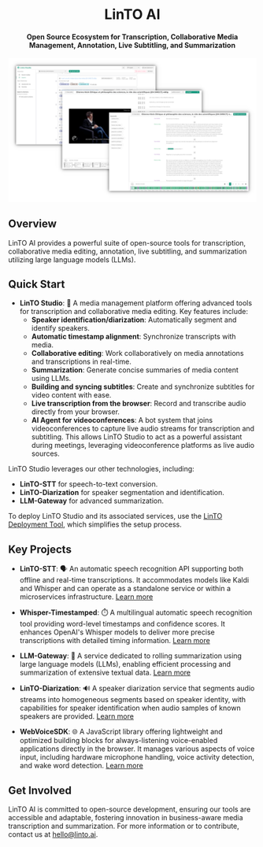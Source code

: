 <h1 align="center">LinTO AI</h1>

<h4 align="center">Open Source Ecosystem for Transcription, Collaborative Media Management, Annotation, Live Subtitling, and Summarization</h4>

<p align="center">
  <img src="https://github.com/linto-ai/linto-studio/raw/master/doc/Studio.png" alt="LinTO AI Banner" width="600">
</p>

## Overview

LinTO AI provides a powerful suite of open-source tools for transcription, collaborative media editing, annotation, live subtitling, and summarization utilizing large language models (LLMs).

## Quick Start

- **LinTO Studio**: 🎤 A media management platform offering advanced tools for transcription and collaborative media editing. Key features include:
  - **Speaker identification/diarization**: Automatically segment and identify speakers.
  - **Automatic timestamp alignment**: Synchronize transcripts with media.
  - **Collaborative editing**: Work collaboratively on media annotations and transcriptions in real-time.
  - **Summarization**: Generate concise summaries of media content using LLMs.
  - **Building and syncing subtitles**: Create and synchronize subtitles for video content with ease.
  - **Live transcription from the browser**: Record and transcribe audio directly from your browser.
  - **AI Agent for videoconferences**: A bot system that joins videoconferences to capture live audio streams for transcription and subtitling. This allows LinTO Studio to act as a powerful assistant during meetings, leveraging videoconference platforms as live audio sources.

LinTO Studio leverages our other technologies, including:
  - **LinTO-STT** for speech-to-text conversion.
  - **LinTO-Diarization** for speaker segmentation and identification.
  - **LLM-Gateway** for advanced summarization.

To deploy LinTO Studio and its associated services, use the [LinTO Deployment Tool](https://github.com/linto-ai/linto), which simplifies the setup process.

## Key Projects

- **LinTO-STT**: 🗣️ An automatic speech recognition API supporting both offline and real-time transcriptions. It accommodates models like Kaldi and Whisper and can operate as a standalone service or within a microservices infrastructure. [Learn more](https://github.com/linto-ai/linto-stt)

- **Whisper-Timestamped**: ⏱️ A multilingual automatic speech recognition tool providing word-level timestamps and confidence scores. It enhances OpenAI's Whisper models to deliver more precise transcriptions with detailed timing information. [Learn more](https://github.com/linto-ai/whisper-timestamped)

- **LLM-Gateway**: 📝 A service dedicated to rolling summarization using large language models (LLMs), enabling efficient processing and summarization of extensive textual data. [Learn more](https://github.com/linto-ai/llm-gateway)

- **LinTO-Diarization**: 🔊 A speaker diarization service that segments audio streams into homogeneous segments based on speaker identity, with capabilities for speaker identification when audio samples of known speakers are provided. [Learn more](https://github.com/linto-ai/linto-diarization)

- **WebVoiceSDK**: 🌐 A JavaScript library offering lightweight and optimized building blocks for always-listening voice-enabled applications directly in the browser. It manages various aspects of voice input, including hardware microphone handling, voice activity detection, and wake word detection. [Learn more](https://github.com/linto-ai/WebVoiceSDK)

## Get Involved

LinTO AI is committed to open-source development, ensuring our tools are accessible and adaptable, fostering innovation in business-aware media transcription and summarization. For more information or to contribute, contact us at hello@linto.ai.
